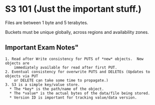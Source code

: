 # S3 101 (Just the important stuff.)

Files are between 1 byte and 5 terabytes.

Buckets must be unique globally, across regions and availability zones.

## Important Exam Notes"

    1. Read after Write consistency for PUTS of *new* objects.  New objects are
        immediately available for read after first PUT.  
    2. Eventual consistency for overwrite PUTS and DELETEs (Updates to objects via PUT
        or DELETE can take some time to propagate.)
    3. S3 is a simple key/value store.  
      * The *key* is the path/name of the object.
      * The *value* is the actual bytes of the data/file being stored.
      * Version ID is important for tracking value/data version.  
